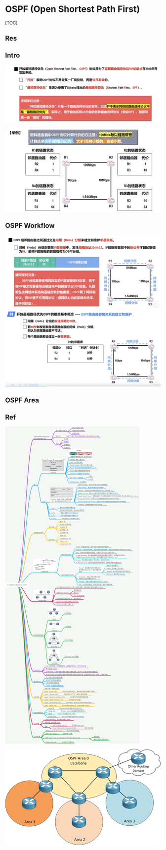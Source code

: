# OSPF (Open Shortest Path First)

[TOC]



## Res


## Intro
![](../../../../../../../../../../../Assets/Pics/Screenshot%202023-06-17%20at%209.17.44%20PM.png)


![](../../../../../../../../../../../Assets/Pics/Screenshot%202023-06-17%20at%209.18.17%20PM.png)



## OSPF Workflow
![](../../../../../../../../../../../Assets/Pics/Screenshot%202023-06-17%20at%209.19.09%20PM.png)
![](../../../../../../../../../../../Assets/Pics/Screenshot%202023-06-17%20at%209.19.42%20PM.png)


## OSPF Area 


## Ref
[👍 全网最全网络基础思维导图（38张) | SDNLAB]: https://mp.weixin.qq.com/s/jlstOkjnJtrLKOGtWedebA

![](../../../../../../../../../../../Assets/Pics/Pasted%20image%2020240510150629.png)

[OSPF快速入门：网络工程师的导航指南 | 微信公众号]: https://mp.weixin.qq.com/s/n8rYISeKzsLnK-l7llf4cQ

![](../../../../../../../../../../../Assets/Pics/Pasted%20image%2020240617145145.png)
